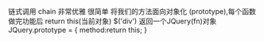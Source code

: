 链式调用 chain
非常优雅 
很简单  将我们的方法面向对象化 (prototype),每个函数做完功能后 return this(当前对象)
$('div')  返回一个JQuery(fn)对象
JQuery.prototype = {
    method:return this;
}